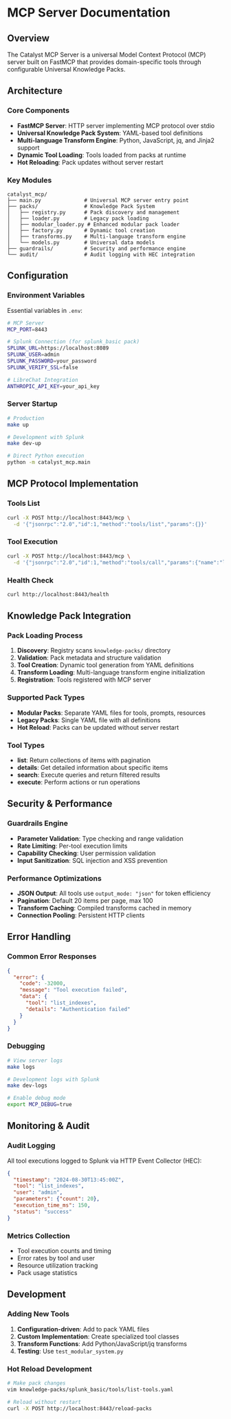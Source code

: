 # MCP Server Documentation

## Overview

The Catalyst MCP Server is a universal Model Context Protocol (MCP) server built on FastMCP that provides domain-specific tools through configurable Universal Knowledge Packs.

## Architecture

### Core Components

- **FastMCP Server**: HTTP server implementing MCP protocol over stdio
- **Universal Knowledge Pack System**: YAML-based tool definitions
- **Multi-language Transform Engine**: Python, JavaScript, jq, and Jinja2 support
- **Dynamic Tool Loading**: Tools loaded from packs at runtime
- **Hot Reloading**: Pack updates without server restart

### Key Modules

```
catalyst_mcp/
├── main.py              # Universal MCP server entry point
├── packs/               # Knowledge Pack System
│   ├── registry.py      # Pack discovery and management
│   ├── loader.py        # Legacy pack loading
│   ├── modular_loader.py # Enhanced modular pack loader
│   ├── factory.py       # Dynamic tool creation
│   ├── transforms.py    # Multi-language transform engine
│   └── models.py        # Universal data models
├── guardrails/          # Security and performance engine
└── audit/               # Audit logging with HEC integration
```

## Configuration

### Environment Variables

Essential variables in `.env`:

```bash
# MCP Server
MCP_PORT=8443

# Splunk Connection (for splunk_basic pack)
SPLUNK_URL=https://localhost:8089
SPLUNK_USER=admin
SPLUNK_PASSWORD=your_password
SPLUNK_VERIFY_SSL=false

# LibreChat Integration
ANTHROPIC_API_KEY=your_api_key
```

### Server Startup

```bash
# Production
make up

# Development with Splunk
make dev-up

# Direct Python execution
python -m catalyst_mcp.main
```

## MCP Protocol Implementation

### Tools List
```bash
curl -X POST http://localhost:8443/mcp \
  -d '{"jsonrpc":"2.0","id":1,"method":"tools/list","params":{}}'
```

### Tool Execution
```bash
curl -X POST http://localhost:8443/mcp \
  -d '{"jsonrpc":"2.0","id":1,"method":"tools/call","params":{"name":"list_indexes","arguments":{"count":10}}}'
```

### Health Check
```bash
curl http://localhost:8443/health
```

## Knowledge Pack Integration

### Pack Loading Process

1. **Discovery**: Registry scans `knowledge-packs/` directory
2. **Validation**: Pack metadata and structure validation
3. **Tool Creation**: Dynamic tool generation from YAML definitions
4. **Transform Loading**: Multi-language transform engine initialization
5. **Registration**: Tools registered with MCP server

### Supported Pack Types

- **Modular Packs**: Separate YAML files for tools, prompts, resources
- **Legacy Packs**: Single YAML file with all definitions
- **Hot Reload**: Packs can be updated without server restart

### Tool Types

- **list**: Return collections of items with pagination
- **details**: Get detailed information about specific items
- **search**: Execute queries and return filtered results  
- **execute**: Perform actions or run operations

## Security & Performance

### Guardrails Engine

- **Parameter Validation**: Type checking and range validation
- **Rate Limiting**: Per-tool execution limits
- **Capability Checking**: User permission validation
- **Input Sanitization**: SQL injection and XSS prevention

### Performance Optimizations

- **JSON Output**: All tools use `output_mode: "json"` for token efficiency
- **Pagination**: Default 20 items per page, max 100
- **Transform Caching**: Compiled transforms cached in memory
- **Connection Pooling**: Persistent HTTP clients

## Error Handling

### Common Error Responses

```json
{
  "error": {
    "code": -32000,
    "message": "Tool execution failed",
    "data": {
      "tool": "list_indexes",
      "details": "Authentication failed"
    }
  }
}
```

### Debugging

```bash
# View server logs
make logs

# Development logs with Splunk
make dev-logs

# Enable debug mode
export MCP_DEBUG=true
```

## Monitoring & Audit

### Audit Logging

All tool executions logged to Splunk via HTTP Event Collector (HEC):

```json
{
  "timestamp": "2024-08-30T13:45:00Z",
  "tool": "list_indexes",
  "user": "admin",
  "parameters": {"count": 20},
  "execution_time_ms": 150,
  "status": "success"
}
```

### Metrics Collection

- Tool execution counts and timing
- Error rates by tool and user
- Resource utilization tracking
- Pack usage statistics

## Development

### Adding New Tools

1. **Configuration-driven**: Add to pack YAML files
2. **Custom Implementation**: Create specialized tool classes
3. **Transform Functions**: Add Python/JavaScript/jq transforms
4. **Testing**: Use `test_modular_system.py`

### Hot Reload Development

```bash
# Make pack changes
vim knowledge-packs/splunk_basic/tools/list-tools.yaml

# Reload without restart
curl -X POST http://localhost:8443/reload-packs
```